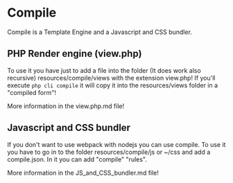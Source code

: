 # Compile
Compile is a Template Engine and a Javascript and CSS bundler.


## PHP Render engine (view.php)
To use it you have just to add a file into the folder (It does work also recursive) resources/compile/views with the extension view.php!
If you'll execute ```php cli compile``` it will copy it into the resources/views folder in a "compiled form"!

More information in the view.php.md file!

## Javascript and CSS bundler
If you don't want to use webpack with nodejs you can use compile.
To use it you have to go in to the folder resources/compile/js or ~/css and add a compile.json. In it you can add "compile" "rules".

More information in the JS_and_CSS_bundler.md file!